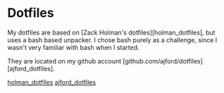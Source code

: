 Dotfiles
========

My dotfiles are based on [Zack Holman's dotfiles][holman_dotfiles], but uses a
bash based unpacker. I chose bash purely as a challenge, since I wasn't very
familiar with bash when I started.

They are located on my github account
[github.com/ajford/dotfiles][ajford_dotfiles].


[holman_dotfiles](http://github.com/holman/dotfiles)
[ajford_dotfiles](http://github.com/ajford/dotfiles)


